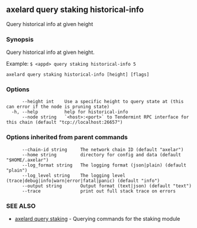 ## axelard query staking historical-info

Query historical info at given height

### Synopsis

Query historical info at given height.

Example:
`$ <appd> query staking historical-info 5`

```
axelard query staking historical-info [height] [flags]
```

### Options

```
      --height int    Use a specific height to query state at (this can error if the node is pruning state)
  -h, --help          help for historical-info
      --node string   `<host>:<port>` to Tendermint RPC interface for this chain (default "tcp://localhost:26657")
```

### Options inherited from parent commands

```
      --chain-id string     The network chain ID (default "axelar")
      --home string         directory for config and data (default "$HOME/.axelar")
      --log_format string   The logging format (json|plain) (default "plain")
      --log_level string    The logging level (trace|debug|info|warn|error|fatal|panic) (default "info")
      --output string       Output format (text|json) (default "text")
      --trace               print out full stack trace on errors
```

### SEE ALSO

- [axelard query staking](/cli-docs/v0_29_1/axelard_query_staking) - Querying commands for the staking module
